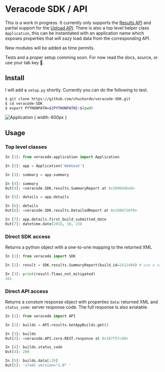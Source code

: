# Veracode SDK / API

This is a work in progress.  It currently only supports the [Results API](https://help.veracode.com/reader/LMv_dtSHyb7iIxAQznC~9w/WgCXPStuSb3isrDrHlmV9Q) and partial support for the [Upload API](https://help.veracode.com/reader/LMv_dtSHyb7iIxAQznC~9w/qUW0fV37Fd~NHav8afNqMg). There is also a top level helper class `Application`,
this can be instantiated with an application name which exposes properties that will zazy load data from the corresponding API.

New modules will be added as time permits.

Tests and a proper setup comming soon. For now read the docs, source, or use your tab key 🤪.

## Install

I will add a `setup.py` shortly.  Currently you can do the following to test.

```bash
$ git clone https://github.com/chuckorde/veracode-SDK.git
$ cd veracode-SDK
$ export PYTHONPATH=${PYTHONPATH}:$(pwd)
```

![Application](/public/Application.png) { width: 600px }

## Usage

### Top level classes

```python
In [1]: from veracode.application import Application

In [2]: app = Application('WebGoat')

In [3]: summary = app.summary

In [4]: summary
Out[4]: <veracode.SDK.results.SummaryReport at 0x109604be0>

In [5]: details = app.details

In [6]: details
Out[6]: <veracode.SDK.results.DetailedReport at 0x1096f10f0>

In [7]: app.details.first_build_submitted_date
Out[7]: datetime.date(2018, 10, 23)
```

### Direct SDK access
Returns a python object with a one-to-one mapping to the returned XML

```python
In [1]: from veracode import SDK

In [2]: result = SDK.results.SummaryReport(build_id=2412498) # use a valid id for your app.

In [3]: print(result.flaws_not_mitigated)
161

```

### Direct API access
Returns a constom response object with properties `data`: returned XML and `status_code`: server response code.  The full response is also avialable.

```python
In [1]: from veracode import API

In [2]: builds = API.results.GetAppBuilds.get()

In [3]: builds
Out[3]: <veracode.API.core.REST.response at 0x107f57c88>

In [4]: builds.status_code
Out[4]: 200

In [5]: builds.data[:20]
Out[5]: '<?xml version="1.0" '

```

